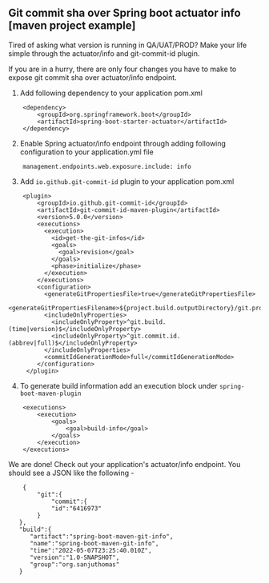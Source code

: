 ## Git commit sha over Spring boot actuator info [maven project example]

Tired of asking what version is running in QA/UAT/PROD? Make your life simple through the actuator/info and git-commit-id plugin.

If you are in a hurry, there are only four changes you have to make to expose git commit sha over actuator/info endpoint.

1. Add following dependency to your application pom.xml

```
    <dependency>
        <groupId>org.springframework.boot</groupId>
        <artifactId>spring-boot-starter-actuator</artifactId>
    </dependency> 
```

2. Enable Spring actuator/info endpoint through adding following configuration to your application.yml file

```
    management.endpoints.web.exposure.include: info
```

3. Add ```io.github.git-commit-id``` plugin to your application pom.xml

```
    <plugin>
        <groupId>io.github.git-commit-id</groupId>
        <artifactId>git-commit-id-maven-plugin</artifactId>
        <version>5.0.0</version>
        <executions>
          <execution>
            <id>get-the-git-infos</id>
            <goals>
              <goal>revision</goal>
            </goals>
            <phase>initialize</phase>
          </execution>
        </executions>
        <configuration>
          <generateGitPropertiesFile>true</generateGitPropertiesFile>
          <generateGitPropertiesFilename>${project.build.outputDirectory}/git.properties</generateGitPropertiesFilename>
          <includeOnlyProperties>
            <includeOnlyProperty>^git.build.(time|version)$</includeOnlyProperty>
            <includeOnlyProperty>^git.commit.id.(abbrev|full)$</includeOnlyProperty>
          </includeOnlyProperties>
          <commitIdGenerationMode>full</commitIdGenerationMode>
        </configuration>
     </plugin>
```

4. To generate build information add an execution block under ```spring-boot-maven-plugin```

```
    <executions>
        <execution>
            <goals>
                <goal>build-info</goal>
            </goals>
        </execution>
    </executions>
```

We are done! Check out your application's actuator/info endpoint. You should see a JSON like the following - 

```
    {
        "git":{
            "commit":{
            "id":"6416973"
        }
   },
   "build":{
      "artifact":"spring-boot-maven-git-info",
      "name":"spring-boot-maven-git-info",
      "time":"2022-05-07T23:25:40.010Z",
      "version":"1.0-SNAPSHOT",
      "group":"org.sanjuthomas"
   }
```

